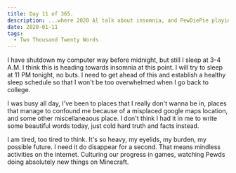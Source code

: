 ```yaml
---
title: Day 11 of 365.
description: ...where 2020 Al talk about insomnia, and PewDiePie playing Minecraft.
date: 2020-01-11
tags:
  - Two Thousand Twenty Words
---
```


I have shutdown my computer way before midnight, but still I sleep at 3-4 A.M. I think this is heading towards insomnia at this point. I will try to sleep at 11 PM tonight, no buts. I need to get ahead of this and establish a healthy sleep schedule so that I won't be too overwhelmed when I go back to college.

I was busy all day, I've been to places that I really don't wanna be in, places that manage to confound me because of a misplaced google maps location, and some other miscellaneaous place. I don't think I had it in me to write some beautiful words today, just cold hard truth and facts instead.

I am tired, too tired to think. It's so heavy, my eyelids, my burden, my possible future. I need it do disappear for a second. That means mindless activities on the internet. Culturing our progress in games, watching Pewds doing absolutely new things on Minecraft.